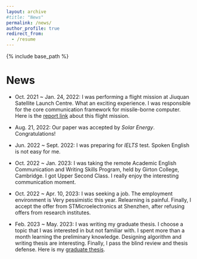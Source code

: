 ```yaml
---
layout: archive
#title: "News"
permalink: /news/
author_profile: true
redirect_from:
  - /resume
---
```


{% include base_path %}

News
======
* Oct. 2021 ~ Jan. 24, 2022: I was performing a flight mission at Jiuquan Satellite Launch Centre. What an exciting experience. I was responsible for the core communication framework for missile-borne computer. Here is the [report link](https://www.guancha.cn/industry-science/2022_01_24_623388.shtml) about this flight mission.

<!--
* Feb. 2022 ~ May 2022: I was writing my first journal paper. This project had been done since Oct. 2020. It is hard to write a paper in English.
-->

* Aug. 21, 2022: Our paper was accepted by _Solar Energy_. Congratulations!

* Jun. 2022 ~ Sept. 2022: I was preparing for _IELTS_ test. Spoken English is not easy for me.

* Oct. 2022 ~ Jan. 2023: I was taking the remote Academic English Communication and Writing Skills Program, held by Girton College, Cambridge. I got Upper Second Class. I really enjoy the interesting communication moment. 

* Oct. 2022 ~ Apr. 10, 2023: I was seeking a job. The employment environment is Very pessimistic this year. Relearning is painful. Finally,  I accept the offer from STMicroelectronics at Shenzhen, after refusing offers from research institutes.

* Feb. 2023 ~ May. 2023: I was writing my graduate thesis. I choose a topic that I was interested in but not familiar with. I spent more than a month learning the preliminary knowledge. Designing algorithm and writing thesis are interesting. Finally, I pass the blind review and thesis defense. Here is my [graduate thesis]().

<!--
* May. 2023 ~ Now: Considering where I will be, what I want to be 
-->
